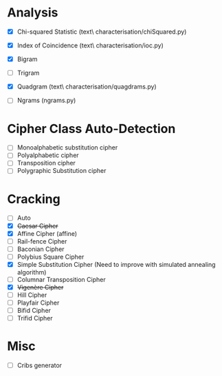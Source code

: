 # Analysis

  * [x] Chi-squared Statistic (text\ characterisation/chiSquared.py)
  * [x] Index of Coincidence (text\ characterisation/ioc.py)
  * [x] Bigram
  * [ ] Trigram
  * [x] Quadgram (text\ characterisation/quagdrams.py)
  * [ ] Ngrams (ngrams.py)


# Cipher Class Auto-Detection
  * [ ] Monoalphabetic substitution cipher
  * [ ] Polyalphabetic cipher
  * [ ] Transposition cipher
  * [ ] Polygraphic Substitution cipher

# Cracking
  * [ ] Auto
  * [x] ~~Caesar Cipher~~
  * [x] Affine Cipher (affine)
  * [ ] Rail-fence Cipher
  * [ ] Baconian Cipher
  * [ ] Polybius Square Cipher
  * [x] Simple Substitution Cipher (Need to improve with simulated annealing algorithm)
  * [ ] Columnar Transposition Cipher
  * [x] ~~Vigenère Cipher~~
  * [ ] Hill Cipher
  * [ ] Playfair Cipher
  * [ ] Bifid Cipher
  * [ ] Trifid Cipher

# Misc
  * [ ] Cribs generator
